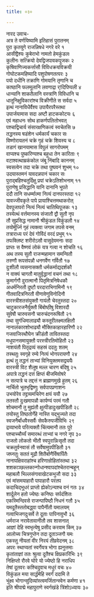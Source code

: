 ```yaml
---
title: ०३०

---
```

नारद उवाच-  
अत्र ते वर्णयिष्यामि इतिहासं पुरातनम्  
पुरा कृतयुगे राजन्निषधे नगरे वरे १  
आसीद्वैश्यः कुबेराभो नामतो हेमकुंडलः  
कुलीनः सत्क्रियो देवद्विजपावकपूजकः २  
कृषिवाणिज्यकर्त्तासौ विविधक्रयविक्रयी  
गोघोटकमहिष्यादि पशुपोषणतत्परः ३  
पयो दधीनि तक्राणि गोमयानि तृणानि च  
काष्ठानि फलमूलानि लवणाद्रा र्!दिपिप्पली ४  
धान्यानि शाकतैलानि वस्त्राणि विविधानि च  
धातूनिक्षुविकारांश्च विक्रीणीते स सर्वदा ५  
इत्थं नानाविधैर्वैश्य उपायैरपरैस्तथा  
उपार्जयामास सदा अष्टौ हाटककोटयः ६  
एवं महाधनः सोथ हाकर्णपलितोभवत्  
पश्चाद्विचार्य संसारक्षणिकत्वं स्वचेतसि ७  
तद्धनस्य षडंशेन धर्मकार्यं चकार सः  
विष्णोरायतनं चक्रे गृहं चक्रे शिवस्य च ८  
तडागं खानयामास विपुलं सागरोपमम्  
वाप्यश्च पुष्करिण्यश्च बहुधा तेन कारिताः ९  
वटाश्वत्थाम्रकंकोल जंबू निंबादि काननम्  
स्वसत्वेन तदा चक्रे तथा पुष्पवनं शुभम् १०  
उदयास्तमनं यावदन्नपानं चकार सः  
पुराद्बहिश्चतुर्दिक्षु प्रपां चक्रेऽतिशोभनाम् ११  
पुराणेषु प्रसिद्धानि यानि दानानि भूपते  
ददौ तानि सधर्म्मात्मा नित्यं दानपरस्तदा १२  
यावज्जीवकृते पापे प्रायाश्चित्तमथाकरोत्  
देवपूजापरो नित्यं नित्यं चातिथिपूजकः १३  
तस्येत्थं वर्त्तमानस्य संजातौ द्वौ सुतौ नृप  
तौ सुप्रसिद्ध नामानौ श्रीकुंडल विकुंडलौ १४  
तयोर्मूर्ध्नि गृहं त्यक्त्वा जगाम तपसे वनम्  
तत्राराध्य परं देवं गोविंदं वरदं प्रभुम् १५  
तपःक्लिष्ट शरीरोऽसौ वासुदेवमनाः सदा  
प्राप्तः स वैष्णवं लोकं यत्र गत्वा न शोचति १६  
अथ तस्य सुतौ राजन्महामान समन्वितौ  
तरुणौ रूपसंपन्नौ धनगर्वेण गर्वितौ १७  
दुःशीलौ व्यसनासक्तौ धर्मकर्माद्यदर्शकौ  
न वाक्यं चागतौ मातुर्वृद्धानां वचनं तथा १८  
कुमार्गगौ दुरात्मानौ पितृमित्रनिषेधकौ  
अधर्मनिरतौ दुष्टौ परदाराभिगामिनौ १९  
गीतवादित्रनिरतौ वीणावेणुविनोदिनौ  
वारस्त्रीशतसंयुक्तौ गायंतौ चेरतुस्तदा २०  
चाटुकारजनैर्युक्तौ बिंबोष्ठीषु विशारदौ  
सुवेषौ चारुवसनौ चारुचंदनरूषितौ २१  
तथा सुगंधिमालाढ्यौ कस्तूरीलक्ष्मलक्षितौ  
नानालंकारशोभाढ्यौ मौक्तिकाहारहारिणौ २२  
गजवाजिरथौघेन क्रीडंतौ तावितस्तदा  
मधुपानसमायुक्तौ परस्त्रीरतिमोहितौ २३  
नाशयंतौ पितृद्रव्यं सहस्रं ददतुः शतम्  
तस्थतुः स्वगृहे रम्ये नित्यं भोगपरायणौ २४  
इत्थं तु तद्धनं ताभ्यां विनियुक्तमसद्व्ययैः  
वारस्त्री विट शैलूष मल्ल चारण बंदिषु २५  
अपात्रे तद्धनं दत्तं क्षिप्तं बीजमिवोषरे  
न सत्पात्रे च तद्दत्तं न ब्राह्मणमुखे हुतम् २६  
नार्चितो भूतभृद्विष्णुः सर्वपापप्रणाशनः  
उभयोरेव तद्द्रव्यमचिरेण क्षयं ययौ २७  
ततस्तौ दुःखमापन्नौ कार्पण्यं परमं गतौ  
शोचमानौ तु मुह्यंतौ क्षुत्पीडादुःखपीडितौ २८  
तयोस्तु तिष्ठतोर्गेहे नास्ति यद्भुज्यते तदा  
स्वजनैर्बांधवैस्सर्वैः सेवकैरुपजीविभिः २९  
द्रव्याभावे परित्यक्तौ चिंत्यमानौ ततः पुरे  
पश्चाच्चौर्य्यं समारब्धं ताभ्यां च नगरे नृप ३०  
राजतो लोकतो भीतौ स्वपुरान्निःसृतौ तदा  
चक्रतुर्वनवासं तौ सर्वेषामुपपीडितौ ३१  
जघ्नतुः सततं मूढौ शितैर्बाणैर्विषार्पितैः  
नानापक्षिवराहांश्च हरिणान्रोहितांस्तथा ३२  
शशकाञ्छल्लकान्गोधान्श्वापदांश्चेतरान्बहून्  
महाबलौ भिल्लसंगावाखेटकभुजौ सदा ३३  
एवं मांसमयाहारौ पापाहारौ परंतप  
कदाचिद्भूधरं प्राप्तो ह्येकोऽन्यश्च वनं गतः ३४  
शार्दूलेन हतो ज्येष्ठः कनिष्ठः सर्पदंशितः  
एकस्मिन्दिवसे राजन्पापिष्ठौ निधनं गतौ ३५  
यमदूतैस्ततोबद्ध्वा पापैर्नीतौ यमालयम्  
गत्वाभिजगदुःसर्वे ते दूताः पापिनावुभौ ३६  
धर्मराज नरावेतावानीतौ तव शासनात्  
आज्ञां देहि स्वभृत्येषु प्रसीद करवाम किम् ३७  
आलोच्य चित्रगुप्तेन तदा दूताञ्जगौ यमः  
एकस्तु नीयतां वीर निरयं तीव्रवेदनम् ३८  
अपरः स्थाप्यतां स्वर्गेयत्र भोगा ह्यनुत्तमाः  
कृतांताज्ञां ततः श्रुत्वा दूतैश्च क्षिप्रकारिभिः ३९  
निक्षिप्तो रौरवे घोरे यो ज्येष्ठो हि नराधिप  
तेषां दूतवरः कश्चिदुवाच मधुरं वचः ४०  
विकुंडल मया सार्द्धमेहि स्वर्गं ददामि ते  
भुंक्ष्व भोगान्सुदिव्यांस्त्वमर्जितान्स्वेन कर्मणा ४१  
इति श्रीपाद्मे महापुराणे स्वर्गखंडे त्रिंशोऽध्यायः ३०